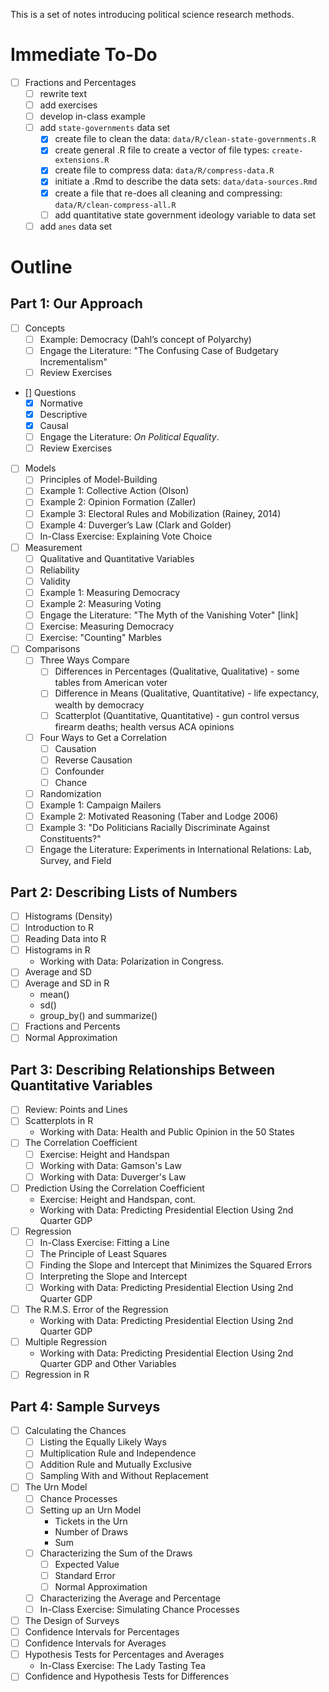 
This is a set of notes introducing political science research methods.

# Immediate To-Do
- [ ] Fractions and Percentages
   - [ ] rewrite text
   - [ ] add exercises
   - [ ] develop in-class example
   - [ ] add `state-governments` data set
     - [x] create file to clean the data: `data/R/clean-state-governments.R`
     - [x] create general .R file to create a vector of file types: `create-extensions.R`
     - [x] create file to compress data: `data/R/compress-data.R`
     - [x] initiate a .Rmd to describe the data sets: `data/data-sources.Rmd`
     - [x] create a file that re-does all cleaning and compressing: `data/R/clean-compress-all.R`
     - [ ] add quantitative state government ideology variable to data set
   - [ ] add `anes` data set

# Outline
  
## Part 1: Our Approach

- [ ] Concepts
    - [ ] Example: Democracy (Dahl’s concept of Polyarchy)
    - [ ] Engage the Literature: "The Confusing Case of Budgetary Incrementalism"
    - [ ] Review Exercises
- [] Questions
    - [x] Normative
    - [x] Descriptive
    - [x] Causal
    - [ ] Engage the Literature: *On Political Equality*.
    - [ ] Review Exercises
- [ ] Models
    - [ ] Principles of Model-Building
    - [ ] Example 1: Collective Action (Olson)
    - [ ] Example 2: Opinion Formation (Zaller)
    - [ ] Example 3: Electoral Rules and Mobilization (Rainey, 2014)
    - [ ] Example 4: Duverger’s Law (Clark and Golder)
    - [ ] In-Class Exercise: Explaining Vote Choice
- [ ] Measurement
    - [ ] Qualitative and Quantitative Variables
    - [ ] Reliability
    - [ ] Validity
    - [ ] Example 1: Measuring Democracy
    - [ ] Example 2: Measuring Voting
    - [ ] Engage the Literature: "The Myth of the Vanishing Voter" [link]
    - [ ] Exercise: Measuring Democracy
    - [ ] Exercise: "Counting" Marbles
- [ ] Comparisons
    - [ ] Three Ways Compare
        - [ ] Differences in Percentages (Qualitative, Qualitative) - some tables from American voter
        - [ ] Difference in Means (Qualitative, Quantitative) - life expectancy, wealth by democracy
        - [ ] Scatterplot (Quantitative, Quantitative) - gun control versus firearm deaths; health versus ACA opinions
    - [ ]  Four Ways to Get a Correlation
        - [ ] Causation
        - [ ] Reverse Causation
        - [ ] Confounder
        - [ ] Chance
    - [ ] Randomization
    - [ ] Example 1: Campaign Mailers
    - [ ] Example 2: Motivated Reasoning (Taber and Lodge 2006)
    - [ ] Example 3: "Do Politicians Racially Discriminate Against Constituents?"
    - [ ] Engage the Literature: Experiments in International Relations: Lab, Survey, and Field

## Part 2: Describing Lists of Numbers

- [ ] Histograms (Density)
- [ ] Introduction to R
- [ ] Reading Data into R
- [ ] Histograms in R
    - Working with Data: Polarization in Congress. 
- [ ] Average and SD
- [ ] Average and SD in R 
  - mean()
  - sd()
  - group_by() and summarize()
- [ ] Fractions and Percents
- [ ] Normal Approximation

## Part 3: Describing Relationships Between Quantitative Variables

- [ ] Review: Points and Lines
- [ ] Scatterplots in R
    - Working with Data: Health and Public Opinion in the 50 States
- [ ] The Correlation Coefficient
    - [ ] Exercise: Height and Handspan
    - [ ] Working with Data: Gamson's Law
    - [ ] Working with Data: Duverger's Law
- [ ] Prediction Using the Correlation Coefficient
    - Exercise: Height and Handspan, cont.
    - Working with Data: Predicting Presidential Election Using 2nd Quarter GDP
- [ ] Regression
    - [ ] In-Class Exercise: Fitting a Line
    - [ ] The Principle of Least Squares
    - [ ] Finding the Slope and Intercept that Minimizes the Squared Errors
    - [ ] Interpreting the Slope and Intercept
    - [ ] Working with Data: Predicting Presidential Election Using 2nd Quarter GDP
- [ ]  The R.M.S. Error of the Regression
    - Working with Data: Predicting Presidential Election Using 2nd Quarter GDP
- [ ]  Multiple Regression
    - Working with Data: Predicting Presidential Election Using 2nd Quarter GDP and Other Variables
- [ ] Regression in R    

## Part 4: Sample Surveys

- [ ] Calculating the Chances
    - [ ] Listing the Equally Likely Ways
    - [ ] Multiplication Rule and Independence
    - [ ] Addition Rule and Mutually Exclusive
    - [ ] Sampling With and Without Replacement
- [ ] The Urn Model
    - [ ] Chance Processes
    - [ ] Setting up an Urn Model
        - Tickets in the Urn
        - Number of Draws
        - Sum
    - [ ] Characterizing the Sum of the Draws
        - [ ] Expected Value
        - [ ] Standard Error
        - [ ] Normal Approximation
    - [ ] Characterizing the Average and Percentage
    - [ ] In-Class Exercise: Simulating Chance Processes
- [ ] The Design of Surveys
- [ ] Confidence Intervals for Percentages
- [ ] Confidence Intervals for Averages
- [ ] Hypothesis Tests for Percentages and Averages
    - In-Class Exercise: The Lady Tasting Tea
- [ ] Confidence and Hypothesis Tests for Differences
